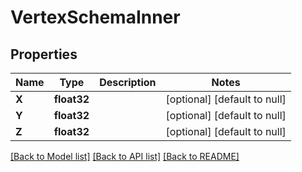 # VertexSchemaInner

## Properties
Name | Type | Description | Notes
------------ | ------------- | ------------- | -------------
**X** | **float32** |  | [optional] [default to null]
**Y** | **float32** |  | [optional] [default to null]
**Z** | **float32** |  | [optional] [default to null]

[[Back to Model list]](../README.md#documentation-for-models) [[Back to API list]](../README.md#documentation-for-api-endpoints) [[Back to README]](../README.md)


